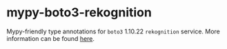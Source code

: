 # mypy-boto3-rekognition

Mypy-friendly type annotations for `boto3` 1.10.22 `rekognition` service.
More information can be found [here](https://github.com/vemel/mypy_boto3).
